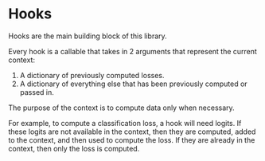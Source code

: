 # Hooks

Hooks are the main building block of this library.

Every hook is a callable that takes in 2 arguments that represent the current context:

1. A dictionary of previously computed losses.
2. A dictionary of everything else that has been previously computed or passed in.

The purpose of the context is to compute data only when necessary. 

For example, to compute a classification loss, a hook will need logits. If these logits are not available in the context, then they are computed, added to the context, and then used to compute the loss. If they are already in the context, then only the loss is computed.